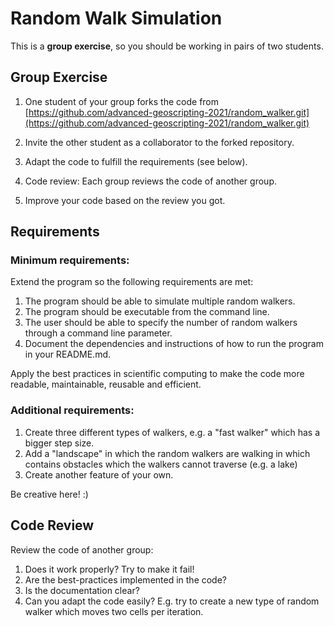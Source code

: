 # Random Walk Simulation

This is a **group exercise**, so you should be working in pairs of two students. 

## Group Exercise

1. One student of your group forks the code from [https://github.com/advanced-geoscripting-2021/random_walker.git](https://github.com/advanced-geoscripting-2021/random_walker.git)

2. Invite the other student as a collaborator to the forked repository. 

3. Adapt the code to fulfill the requirements (see below).

4. Code review: Each group reviews the code of another group. 

5. Improve your code based on the review you got. 


## Requirements 

### Minimum requirements: 

Extend the program so the following requirements are met:

1. The program should be able to simulate multiple random walkers. 
2. The program should be executable from the command line. 
3. The user should be able to specify the number of random walkers through a command line parameter. 
4. Document the dependencies and instructions of how to run the program in your README.md.

Apply the best practices in scientific computing to make the code more readable, maintainable, reusable and efficient. 


### Additional requirements: 

1. Create three different types of walkers, e.g. a "fast walker" which has a bigger step size. 
2. Add a "landscape" in which the random walkers are walking in which contains obstacles which the walkers cannot traverse (e.g. a lake)
3. Create another feature of your own.

Be creative here! :) 

## Code Review 

Review the code of another group: 

1. Does it work properly? Try to make it fail!
2. Are the best-practices implemented in the code?
3. Is the documentation clear?
4. Can you adapt the code easily? E.g. try to create a new type of random walker which moves two cells per iteration.  
